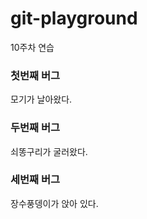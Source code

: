 # git-playground
10주차 연습

### 첫번째 버그
  모기가 날아왔다.

### 두번째 버그
  쇠똥구리가 굴러왔다.

### 세번째 버그
  장수풍뎅이가 앉아 있다.